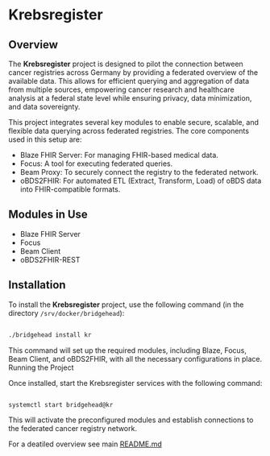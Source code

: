 # Krebsregister
## Overview

The **Krebsregister** project is designed to pilot the connection between cancer registries across Germany by providing a federated overview of the available data. This allows for efficient querying and aggregation of data from multiple sources, empowering cancer research and healthcare analysis at a federal state level while ensuring privacy, data minimization, and data sovereignty.

This project integrates several key modules to enable secure, scalable, and flexible data querying across federated registries. The core components used in this setup are:

- Blaze FHIR Server: For managing FHIR-based medical data.
- Focus: A tool for executing federated queries.
- Beam Proxy: To securely connect the registry to the federated network.
- oBDS2FHIR: For automated ETL (Extract, Transform, Load) of oBDS data into FHIR-compatible formats.

## Modules in Use
- Blaze FHIR Server
- Focus
- Beam Client
- oBDS2FHIR-REST

## Installation

To install the **Krebsregister** project, use the following command (in the directory ```/srv/docker/bridgehead```):
```bash

./bridgehead install kr
```
This command will set up the required modules, including Blaze, Focus, Beam Client, and oBDS2FHIR, with all the necessary configurations in place.
Running the Project

Once installed, start the Krebsregister services with the following command:

```bash

systemctl start bridgehead@kr
```
This will activate the preconfigured modules and establish connections to the federated cancer registry network.

For a deatiled overview see main [README.md](../README.md)